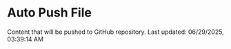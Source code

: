 # Auto Push File

Content that will be pushed to GitHub repository.
Last updated: 06/29/2025, 03:39:14 AM